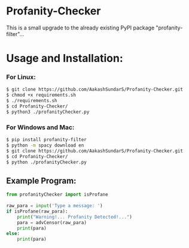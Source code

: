 # Profanity-Checker
This is a small upgrade to the already existing PyPI package "profanity-filter"...

#  Usage and Installation: 

### For Linux:
```bash
$ git clone https://github.com/AakashSundarS/Profanity-Checker.git
$ chmod +x requirements.sh
$ ./requirements.sh
$ cd Profanity-Checker/
$ python3 ./profanityChecker.py
```

### For Windows and Mac:
```bash
$ pip install profanity-filter
$ python -m spacy download en
$ git clone https://github.com/AakashSundarS/Profanity-Checker.git
$ cd Profanity-Checker/
$ python ./profanityChecker.py
```


## Example Program:
```python    
from profanityChecker import isProfane
    
raw_para = input('Type a message: ')
if isProfane(raw_para):
    print("Warning!... Profanity Detected!...")
    para = advCensor(raw_para)
    print(para)
else:
    print(para)
```
